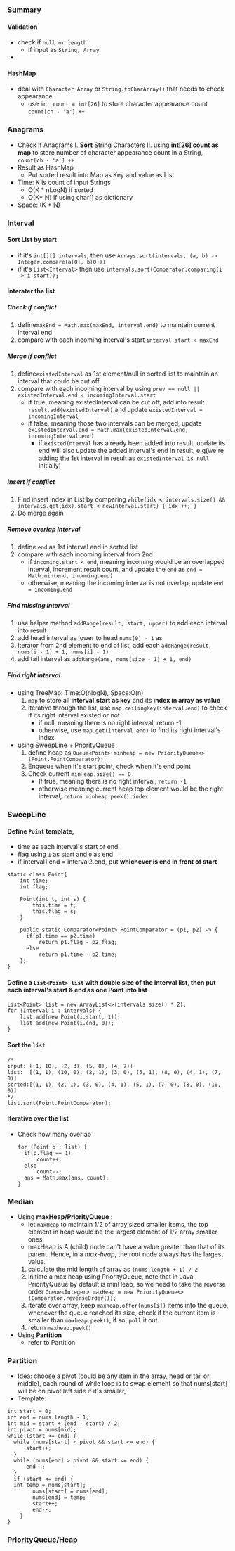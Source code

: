 ### Summary
#### Validation
 - check if `null or length`
	 - if input as `String, Array`
 - 
#### HashMap
- deal with `Character Array` or `String.toCharArray()` that needs to check appearance
	- use `int count = int[26]` to store character appearance count `count[ch - 'a'] ++`
###  Anagrams
- Check if Anagrams
	I. **Sort** String Characters 
	II. using **int[26] count as map** to store number of character appearance count in a String, `count[ch - 'a'] ++`
- Result as HashMap
	- Put sorted result into Map as Key and value as List<String>
- Time: K is count of input Strings
	- O(K * nLogN)  if sorted
	- O(K* N) if using char[] as dictionary
- Space: (K * N)
### Interval
#### Sort List by start 
- if it's `int[][] intervals`, then use  `Arrays.sort(intervals, (a, b) -> Integer.compare(a[0], b[0]))` 
- if it's `List<Interval>` then use `intervals.sort(Comparator.comparing(i -> i.start));`
#### Interater the list
##### Check if conflict
1. define`maxEnd = Math.max(maxEnd, interval.end)` to maintain current interval end
2. compare with each incoming interval's start `interval.start < maxEnd`
##### Merge if conflict
1. define`existedInterval` as 1st element/null in sorted list to maintain an interval that could be cut off
2. compare with each incoming interval by using `prev == null || existedInterval.end < incomingInterval.start`
	- if true, meaning existedInterval can be cut off, add into result `result.add(existedInterval)` and update `existedInterval = incomingInterval`
	- if false, meaning those two intervals can be merged, update `existedInterval.end = Math.max(existedInterval.end, incomingInterval.end)`
		-  if `existedInterval` has already been added into result, update its end will also update the added interval's end in result, e.g(we're adding the 1st interval in result as `existedInterval is null` initially)
##### Insert if conflict
1. Find insert index in List by comparing `while(idx < intervals.size() && intervals.get(idx).start < newInterval.start) { idx ++; }`
2. Do merge again
##### Remove overlap interval
1. define `end` as 1st interval end in sorted list 
2. compare with each incoming interval from 2nd
	- if `incoming.start < end`, meaning incoming would be an overlapped interval, increment result count, and update the `end` as `end = Math.min(end, incoming.end)`
	- otherwise, meaning the incoming interval is not overlap, update `end = incoming.end`
##### Find missing interval
1. use helper method `addRange(result, start, upper)` to add each interval into result
2. add head interval as lower to head `nums[0] - 1` as 
3. iterator from 2nd element to end of list, add each `addRange(result, nums[i - 1] + 1, nums[i] - 1)`
4. add tail interval as `addRange(ans, nums[size - 1] + 1, end)`
##### Find right interval
- using TreeMap: Time:O(nlogN), Space:O(n)
	1. `map` to store all **interval.start as key** and its **index in array as value**
	2. iterative through the list, use `map.ceilingKey(interval.end)` to check if its right interval existed or not
		- if null, meaning there is no right interval, return -1
		- otherwise, use `map.get(interval.end)` to find its right interval's index
- using SweepLine + PriorityQueue
	1. define heap as `Queue<Point> minheap = new PriorityQueue<>(Point.PointComparator);`
	2. Enqueue when it's start point, check when it's end point
	3. Check current `minHeap.size() == 0` 
		- If true, meaning there is no right interval, `return -1`
		- otherwise meaning current heap top element would be the right interval, `return minheap.peek().index`
### SweepLine
#### Define `Point` template, 
- time as each interval's start or end, 
- flag using `1` as start and `0` as end
- if interval1.end = interval2.end, put **whichever is end in front of start**
```
static class Point{  
    int time;  
    int flag;  
  
    Point(int t, int s) {  
	    this.time = t;  
        this.flag = s;  
    }  
  
    public static Comparator<Point> PointComparator = (p1, p2) -> {  
	  if(p1.time == p2.time)  
		  return p1.flag - p2.flag;  
      else  
		  return p1.time - p2.time;  
    };  
}
```
#### Define a `List<Point> list` with **double size of the interval list**, then put **each interval's start & end as one Point** into list
```
List<Point> list = new ArrayList<>(intervals.size() * 2);
for (Interval i : intervals) {  
    list.add(new Point(i.start, 1));  
    list.add(new Point(i.end, 0));  
}
```
#### **Sort** the `list`
```
/*
input: [(1, 10), (2, 3), (5, 8), (4, 7)]
list:  [(1, 1), (10, 0), (2, 1), (3, 0), (5, 1), (8, 0), (4, 1), (7, 0)]
sorted:[(1, 1), (2, 1), (3, 0), (4, 1), (5, 1), (7, 0), (8, 0), (10, 0)]
*/
list.sort(Point.PointComparator);
```
#### Iterative over the list
- Check how many overlap
	```
  for (Point p : list) {  
	  if(p.flag == 1)  
		  count++;  
      else  
		  count--;  
      ans = Math.max(ans, count);  
	}
	```
### Median
- Using **maxHeap/PriorityQueue** : 
	- let `maxHeap` to maintain 1/2 of array sized smaller items, the top element in heap would be the largest element of 1/2 array smaller ones.
	- maxHeap is A (child) node can't have a value greater than that of its parent. Hence, in a _max-heap_, the root node always has the largest value.
	1.  calculate the mid length of array as `(nums.length + 1) / 2`
	2. initiate a max heap using PriorityQueue, note that in Java PriorityQueue by default is minHeap, so we need to take the reverse order `Queue<Integer> maxHeap = new PriorityQueue<>(Comparator.reverseOrder());`
	3. iterate over array, keep `maxheap.offer(nums[i])` items into the queue, whenever the queue reached its size, check if the current item is smaller than `maxheap.peek()`, if so, `poll` it out.
	4. return `maxheap.peek()`
- Using **Partition**
	- refer to Partition
### Partition
- Idea: choose a pivot (could be any item in the array, head or tail or middle), each round of while loop is to swap element so that nums[start] will be on pivot left side if it's smaller, 
- Template:
```
int start = 0;  
int end = nums.length - 1;  
int mid = start + (end - start) / 2;  
int pivot = nums[mid];  
while (start <= end) {  
  while (nums[start] < pivot && start <= end) {  
	  start++;  
  }  
  while (nums[end] > pivot && start <= end) {  
	  end--;  
  }  
  if (start <= end) {  
  int temp = nums[start];  
        nums[start] = nums[end];  
        nums[end] = temp;  
        start++;  
        end--;  
    }   
}
```
### [PriorityQueue/Heap](https://www.baeldung.com/java-queue)
<!--stackedit_data:
eyJoaXN0b3J5IjpbNjUwMjA2NTYwLDU2MTM1ODE4OCwtMjAzNz
UxODA2MSw3Mjc0MjgwMjcsMjA0MTA2MDM3MiwtODY5MjgzNDEy
LC0xNjE0NTY4NjI3LDEzNjMxNDcxMiwtMzgwMTI5NTMxLDcyOD
YwNTg2OCwtMTA5MjExNDA1NSwxNjExNTA5MDA3LDEwMDA3OTcx
NjQsMzc1NjI4MjE3LC0xODUzNTE0ODY0LC0yMzM2NjM5NzUsMj
kwNDYzOTUsLTE1NjI1OTI4NzAsLTUwMDM1ODExNV19
-->